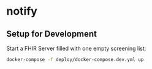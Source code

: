 # notify

## Setup for Development

Start a FHIR Server filled with one empty screening list:

```sh
docker-compose -f deploy/docker-compose.dev.yml up
```
